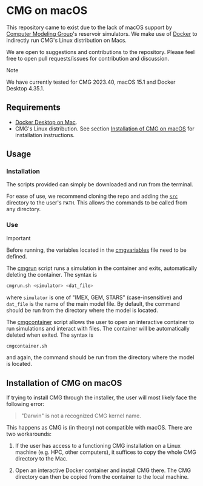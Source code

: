 # CMG on macOS

This repository came to exist due to the lack of macOS support by [Computer Modeling Group](https://www.cmgl.ca)'s reservoir simulators.
We make use of [Docker](https://www.docker.com) to indirectly run CMG's Linux distribution on Macs.

We are open to suggestions and contributions to the repository.
Please feel free to open pull requests/issues for contribution and discussion.

> [!NOTE]
> We have currently tested for CMG 2023.40, macOS 15.1 and Docker Desktop 4.35.1.

## Requirements
- [Docker Desktop on Mac](https://docs.docker.com/desktop/setup/install/mac-install).
- CMG's Linux distribution.
See section [Installation of CMG on macOS](#installation-of-cmg-on-macos) for installation instructions.

## Usage

### Installation
The scripts provided can simply be downloaded and run from the terminal.

For ease of use, we recommend cloning the repo and adding the [`src`](src) directory to the user's `PATH`.
This allows the commands to be called from any directory.

### Use

> [!IMPORTANT]
> Before running, the variables located in the [cmgvariables](src/cmgvariables.sh) file need to be defined.

The [cmgrun](src/cmgrun.sh) script runs a simulation in the container and exits, automatically deleting the container.
The syntax is
```bash
cmgrun.sh <simulator> <dat_file>
```
where `simulator` is one of "IMEX, GEM, STARS" (case-insensitive) and `dat_file` is the name of the main model file.
By default, the command should be run from the directory where the model is located.

The [cmgcontainer](src/cmgcontainer.sh) script allows the user to open an interactive container to run simulations and interact with files.
The container will be automatically deleted when exited.
The syntax is
```bash
cmgcontainer.sh
```
and again, the command should be run from the directory where the model is located.

## Installation of CMG on macOS

If trying to install CMG through the installer, the user will most likely face the following error:
> "Darwin" is not a recognized CMG kernel name.

This happens as CMG is (in theory) not compatible with macOS.
There are two workarounds:

1. If the user has access to a functioning CMG installation on a Linux machine (e.g. HPC, other computers), it suffices to copy the whole CMG directory to the Mac.

2. Open an interactive Docker container and install CMG there.
The CMG directory can then be copied from the container to the local machine.
